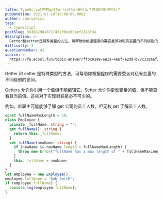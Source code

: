 ```yaml
---
title: TypeScript中的getter/setter是什么？你如何使用它们？
pubDatetime: 2021-07-10T16:00:00.000Z
author: caorushizi
tags:
  - typescript
postSlug: 5936829843717432f0e265eef2265f3a
description: >-
  Getter和setter是特殊类型的方法，可帮助你根据程序的需要委派对私有变量的不同级别的访问。Getters允许你引用一个值但不能编辑它。Setter允许你更改变量的值，但不能查看其当前值。这些对
difficulty: 3
questionNumber: 41
source: >-
  https://fe.ecool.fun/topic-answer/ffbc9199-6e3a-4e6f-a2dd-b77c339aef2c?orderBy=updateTime&order=desc&tagId=19
---
```


Getter 和 setter 是特殊类型的方法，可帮助你根据程序的需要委派对私有变量的不同级别的访问。

Getters 允许你引用一个值但不能编辑它。Setter 允许你更改变量的值，但不能查看其当前值。这些对于实现封装是必不可少的。

例如，新雇主可能能够了解 get 公司的员工人数，但无权 set 了解员工人数。

```typescript
const fullNameMaxLength = 10;
class Employee {
  private _fullName: string = "";
  get fullName(): string {
    return this._fullName;
  }
  set fullName(newName: string) {
    if (newName && newName.length > fullNameMaxLength) {
      throw new Error("fullName has a max length of " + fullNameMaxLength);
    }
    this._fullName = newName;
  }
}
let employee = new Employee();
employee.fullName = "Bob Smith";
if (employee.fullName) {
  console.log(employee.fullName);
}
```

